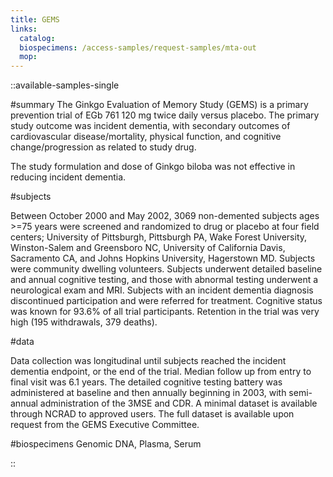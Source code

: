 ```yaml
---
title: GEMS
links:
  catalog:
  biospecimens: /access-samples/request-samples/mta-out
  mop:
---
```


::available-samples-single

#summary
The Ginkgo Evaluation of Memory Study (GEMS) is a primary prevention trial of EGb 761 120 mg twice daily versus placebo. The primary study outcome was incident dementia, with secondary outcomes of cardiovascular disease/mortality, physical function, and cognitive change/progression as related to study drug.

The study formulation and dose of Ginkgo biloba was not effective in reducing incident dementia.

#subjects

Between October 2000 and May 2002, 3069 non-demented subjects ages >=75 years were screened and randomized to drug or placebo at four field centers; University of Pittsburgh, Pittsburgh PA, Wake Forest University, Winston-Salem and Greensboro NC, University of California Davis, Sacramento CA, and Johns Hopkins University, Hagerstown MD. Subjects were community dwelling volunteers. Subjects underwent detailed baseline and annual cognitive testing, and those with abnormal testing underwent a neurological exam and MRI. Subjects with an incident dementia diagnosis discontinued participation and were referred for treatment. Cognitive status was known for 93.6% of all trial participants. Retention in the trial was very high (195 withdrawals, 379 deaths).

#data

Data collection was longitudinal until subjects reached the incident dementia endpoint, or the end of the trial. Median follow up from entry to final visit was 6.1 years. The detailed cognitive testing battery was administered at baseline and then annually beginning in 2003, with semi-annual administration of the 3MSE and CDR. A minimal dataset is available through NCRAD to approved users. The full dataset is available upon request from the GEMS Executive Committee.

#biospecimens
Genomic DNA, Plasma, Serum

::
